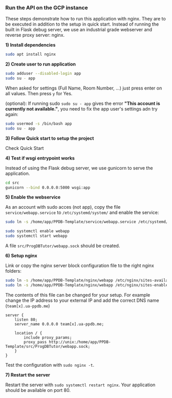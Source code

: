 ### Run the API on the GCP instance
These steps demonstrate how to run this application with nginx. They are to be executed in addition to the setup in quick start. Instead of running the built in Flask debug server, we use an industrial grade webserver and reverse proxy server: nginx.

**1) Install dependencies**
```bash
sudo apt install nginx
```
**2) Create user to run application**
```bash
sudo adduser --disabled-login app
sudo su - app
```
When asked for settings (Full Name, Room Number, ...) just press enter on all values. Then press ``y`` for Yes.

(optional): If running sudo ``sudo su - app`` gives the error **"This account is currently not available."**, you need to fix the app user's settings adn try again:
```bash
sudo usermod -s /bin/bash app
sudo su - app
```


**3) Follow Quick start to setup the project**

Check Quick Start

**4) Test if wsgi entrypoint works**

Instead of using the Flask debug server, we use gunicorn to serve the application.

```bash
cd src
gunicorn --bind 0.0.0.0:5000 wsgi:app
```

**5) Enable the webservice**

As an account with sudo acces (not app), copy the file ``service/webapp.service`` to ``/etc/systemd/system/`` and enable the service:

```bash
sudo ln -s /home/app/PPDB-Template/service/webapp.service /etc/systemd/system/

sudo systemctl enable webapp
sudo systemctl start webapp
```

A file ``src/ProgDBTutor/webapp.sock`` should be created.

**6) Setup nginx**

Link or copy the nginx server block configuration file to the right nginx folders:

```bash
sudo ln -s /home/app/PPDB-Template/nginx/webapp /etc/nginx/sites-available/
sudo ln -s /home/app/PPDB-Template/nginx/webapp /etc/nginx/sites-enabled/
```

The contents of this file can be changed for your setup. For example change the IP address to your external IP and add the correct DNS name (``team[x].ua-ppdb.me``)

```
server {
    listen 80;
    server_name 0.0.0.0 team[x].ua-ppdb.me;

    location / {
        include proxy_params;
        proxy_pass http://unix:/home/app/PPDB-Template/src/ProgDBTutor/webapp.sock;
    }
}
```

Test the configuration with ``sudo nginx -t``.

**7) Restart the server**

Restart the server with ``sudo systemctl restart nginx``. Your application should be available on port 80.